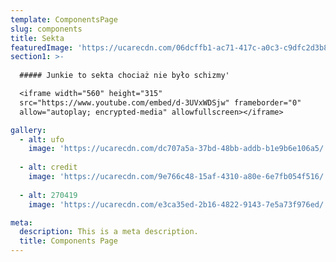 ```yaml
---
template: ComponentsPage
slug: components
title: Sekta
featuredImage: 'https://ucarecdn.com/06dcffb1-ac71-417c-a0c3-c9dfc2d3b8c2/'
section1: >-
 
  ##### Junkie to sekta chociaż nie było schizmy'

  <iframe width="560" height="315"
  src="https://www.youtube.com/embed/d-3UVxWDSjw" frameborder="0"
  allow="autoplay; encrypted-media" allowfullscreen></iframe>

gallery:
  - alt: ufo
    image: 'https://ucarecdn.com/dc707a5a-37bd-48bb-addb-b1e9b6e106a5/'
    
  - alt: credit
    image: 'https://ucarecdn.com/9e766c48-15af-4310-a80e-6e7fb054f516/'
    
  - alt: 270419
    image: 'https://ucarecdn.com/e3ca35ed-2b16-4822-9143-7e5a73f976ed/'

meta:
  description: This is a meta description.
  title: Components Page
---
```



